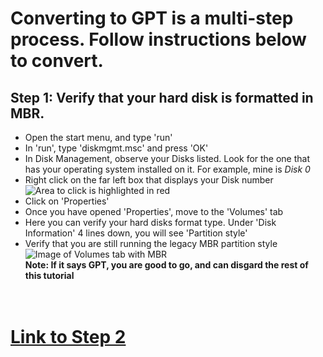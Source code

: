 # Converting to GPT is a multi-step process. Follow instructions below to convert. 

## **Step 1: Verify that your hard disk is formatted in MBR.**
* Open the start menu, and type 'run'
* In 'run', type 'diskmgmt.msc' and press 'OK'
* In Disk Management, observe your Disks listed. Look for the one that has your operating system installed on it. For example, mine is _Disk 0_
* Right click on the far left box that displays your Disk number
![Area to click is highlighted in red](https://i.imgur.com/F14C8bW.png)
* Click on 'Properties'
* Once you have opened 'Properties', move to the 'Volumes' tab
* Here you can verify your hard disks format type. Under 'Disk Information' 4 lines down, you will see 'Partition style'
* Verify that you are still running the legacy MBR partition style  
![Image of Volumes tab with MBR](https://learn.microsoft.com/en-us/windows/deployment/images/mbr2gpt-volume.png)  
**Note: If it says GPT, you are good to go, and can disgard the rest of this tutorial**
# </br>[Link to Step 2](/ConvertStep2.md)
